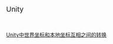 <font  style="font-size: 19px">Unity</font>
<br>

<br>
<br>
<a href="./Unity/Unity中世界坐标和本地坐标互相之间的转换" class="a_style">Unity中世界坐标和本地坐标互相之间的转换</a>  
